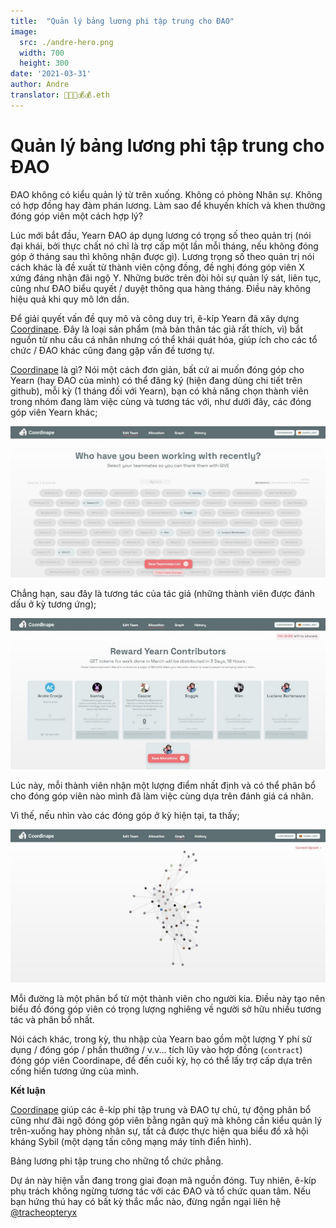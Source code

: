 ```yaml
---
title:  "Quản lý bảng lương phi tập trung cho ĐAO"
image:
  src: ./andre-hero.png
  width: 700
  height: 300
date: '2021-03-31'
author: Andre
translator: 🤖💵💵💰💰.eth
---
```


# Quản lý bảng lương phi tập trung cho ĐAO

ĐAO không có kiểu quản lý từ trên xuống. Không có phòng Nhân sự. Không có hợp đồng hay đàm phán lương. Làm sao để khuyến khích và khen thưởng đóng góp viên một cách hợp lý?

Lúc mới bắt đầu, Yearn ĐAO áp dụng lương có trọng số theo quản trị (nói đại khái, bởi thực chất nó chỉ là trợ cấp một lần mỗi tháng, nếu không đóng góp ở tháng sau thì không nhận được gì). Lương trọng số theo quản trị nói cách khác là đề xuất từ thành viên cộng đồng, đề nghị đóng góp viên X xứng đáng nhận đãi ngộ Y. Những bước trên đòi hỏi sự quản lý sát, liên tục, cũng như ĐAO biểu quyết / duyệt thông qua hàng tháng. Điều này không hiệu quả khi quy mô lớn dần.

Để giải quyết vấn đề quy mô và công duy trì, ê-kíp Yearn đã xây dựng [Coordinape](https://coordinape.com/). Đây là loại sản phẩm (mà bản thân tác giả rất thích, vì) bắt nguồn từ nhu cầu cá nhân nhưng có thể khái quát hóa, giúp ích cho các tổ chức / ĐAO khác cũng đang gặp vấn đề tương tự.

[Coordinape](https://coordinape.com/) là gì? Nói một cách đơn giản, bất cứ ai muốn đóng góp cho Yearn (hay ĐAO của mình) có thể đăng ký (hiện đang dùng chi tiết trên github), mỗi kỳ (1 tháng đối với Yearn), bạn có khả năng chọn thành viên trong nhóm đang làm việc cùng và tương tác với, như dưới đây, các đóng góp viên Yearn khác;

![](1.jpg?w=1400&h=674)

Chẳng hạn, sau đây là tương tác của tác giả (những thành viên được đánh dấu ở kỳ tương ứng);

![](2.jpg?w=700&h=337)

Lúc này, mỗi thành viên nhận một lượng điểm nhất định và có thể phân bổ cho đóng góp viên nào mình đã làm việc cùng dựa trên đánh giá cá nhân.

Vì thế, nếu nhìn vào các đóng góp ở kỳ hiện tại, ta thấy;

![](3.jpg?w=700&h=339)

Mỗi đường là một phân bổ từ một thành viên cho người kia. Điều này tạo nên biểu đồ đóng góp viên có trọng lượng nghiêng về người sở hữu nhiều tương tác và phân bổ nhất.

Nói cách khác, trong kỳ, thu nhập của Yearn bao gồm một lượng Y phí sử dụng / đóng góp / phần thưởng / v.v... tích lũy vào hợp đồng (`contract`) đóng góp viên Coordinape, để đến cuối kỳ, họ có thể lấy trợ cấp dựa trên cống hiến tương ứng của mình.

**Kết luận**

[Coordinape](https://coordinape.com/) giúp các ê-kíp phi tập trung và ĐAO tự chủ, tự động phân bổ cũng như đãi ngộ đóng góp viên bằng ngân quỹ mà không cần kiểu quản lý trên-xuống hay phòng nhân sự, tất cả được thực hiện qua biểu đồ xã hội kháng Sybil (một dạng tấn công mạng máy tính điển hình).

Bảng lương phi tập trung cho những tổ chức phẳng.

Dự án này hiện vẫn đang trong giai đoạn mã nguồn đóng. Tuy nhiên, ê-kíp phụ trách không ngừng tương tác với các ĐAO và tổ chức quan tâm. Nếu bạn hứng thú hay có bất kỳ thắc mắc nào, đừng ngần ngại liên hệ [@tracheopteryx](https://twitter.com/tracheopteryx)
